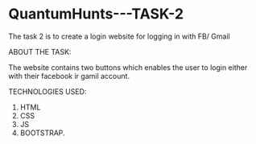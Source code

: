 # QuantumHunts---TASK-2
The task 2 is to create a login website for logging in with FB/ Gmail

ABOUT THE TASK:

The website contains two buttons which enables the user to login either with their facebook ir gamil account.

TECHNOLOGIES USED:
1. HTML
2. CSS
3. JS
4. BOOTSTRAP.
